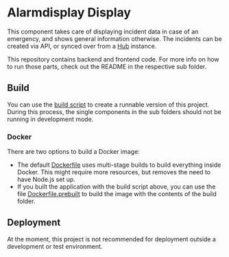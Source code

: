 # Alarmdisplay Display

This component takes care of displaying incident data in case of an emergency, and shows general information otherwise. The incidents can be created via API, or synced over from a [Hub](https://github.com/alarmdisplay/hub) instance.

This repository contains backend and frontend code.
For more info on how to run those parts, check out the README in the respective sub folder.

## Build
You can use the [build script](./scripts/build.sh) to create a runnable version of this project.
During this process, the single components in the sub folders should not be running in development mode.

### Docker
There are two options to build a Docker image:
* The default [Dockerfile](./Dockerfile) uses multi-stage builds to build everything inside Docker. This might require more resources, but removes the need to have Node.js set up.
* If you built the application with the build script above, you can use the file [Dockerfile.prebuilt](./Dockerfile.prebuilt) to build the image with the contents of the build folder.

## Deployment
At the moment, this project is not recommended for deployment outside a development or test environment.
